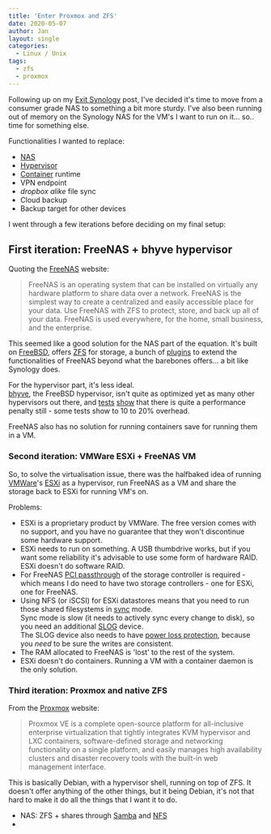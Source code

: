```yaml
---
title: 'Enter Proxmox and ZFS'
date: 2020-05-07
author: Jan
layout: single
categories:
  - Linux / Unix
tags:
  - zfs
  - proxmox
---
```

Following up on my [Exit Synology](/2016/07/15/my-history-in-gadgets-update-2016/) post, I've decided it's time to move
from a consumer grade NAS to something a bit more sturdy. I've also been running out of memory on the Synology NAS for
the VM's I want to run on it... so.. time for something else.

Functionalities I wanted to replace:
* [NAS](https://en.wikipedia.org/wiki/Network-attached_storage)
* [Hypervisor](https://en.wikipedia.org/wiki/Hypervisor)
* [Container](https://en.wikipedia.org/wiki/OS-level_virtualization) runtime
* VPN endpoint
* *dropbox alike* file sync
* Cloud backup
* Backup target for other devices 

I went through a few iterations before deciding on my final setup:

## First iteration: FreeNAS + bhyve hypervisor

Quoting the [FreeNAS](https://freenas.org) website: 
> FreeNAS is an operating system that can be installed on virtually any hardware platform to share data over a network.
> FreeNAS is the simplest way to create a centralized and easily accessible place for your data. 
> Use FreeNAS with ZFS to protect, store, and back up all of your data. FreeNAS is used everywhere, for the home, 
> small business, and the enterprise.

This seemed like a good solution for the NAS part of the equation. It's built on [FreeBSD](https://freebsd.org), 
offers [ZFS](https://www.freebsd.org/doc/handbook/zfs.html) for storage, a bunch of [plugins](https://www.freenas.org/plugins/)
to extend the functionalities of FreeNAS beyond what the barebones offers... a bit like Synology does.

For the hypervisor part, it's less ideal.  
[bhyve](https://bhyve.org/), the FreeBSD hypervisor, isn't quite as optimized yet as many other hypervisors out there,
and [tests](https://www.ixsystems.com/community/threads/virtual-machine-performance-11-2-u3.76224/) 
[show](https://www.reddit.com/r/homelab/comments/9vz26t/hypervisor_performance_comparison/) that there is
quite a performance penalty still - some tests show to 10 to 20% overhead.

FreeNAS also has no solution for running containers save for running them in a VM.

### Second iteration: VMWare ESXi + FreeNAS VM
So, to solve the virtualisation issue, there was the halfbaked idea of running [VMWare](https://vmware.com)'s 
[ESXi](https://www.vmware.com/be/products/esxi-and-esx.html) as a hypervisor, run FreeNAS as a VM and share the storage
back to ESXi for running VM's on.

Problems:
* ESXi is a proprietary product by VMWare. The free version comes with no support, and you have no guarantee that they 
won't discontinue some hardware support. 
* ESXi needs to run on something. A USB thumbdrive works, but if you want some reliability it's advisable to use some
form of hardware RAID. ESXi doesn't do software RAID.
* For FreeNAS [PCI passthrough](https://en.wikipedia.org/wiki/X86_virtualization#I/O_MMU_virtualization_(AMD-Vi_and_Intel_VT-d))
of the storage controller is required - which means I do need to have two storage controllers - one for ESXi, one for FreeNAS.
* Using NFS (or iSCSI) for ESXi datastores means that you need to run those shared filesystems in 
[sync](https://www.ixsystems.com/community/threads/sync-writes-or-why-is-my-esxi-nfs-so-slow-and-why-is-iscsi-faster.12506/) mode.  
Sync mode is slow (it needs to actively sync every change to disk), so you need an additional [SLOG](https://www.ixsystems.com/community/threads/some-insights-into-slog-zil-with-zfs-on-freenas.13633/) device.  
The SLOG device also needs to have [power loss protection](https://www.ixsystems.com/community/threads/list-of-ssds-with-power-loss-protection.63998/), because you *need* to be sure the writes are consistent.
* The RAM allocated to FreeNAS is 'lost' to the rest of the system.
* ESXi doesn't do containers. Running a VM with a container daemon is the only solution.

### Third iteration: Proxmox and native ZFS

From the [Proxmox](https://proxmox.com/en/proxmox-ve) website:
> Proxmox VE is a complete open-source platform for all-inclusive enterprise virtualization that tightly integrates 
> KVM hypervisor and LXC containers, software-defined storage and networking functionality on a single platform, 
> and easily manages high availability clusters and disaster recovery tools with the built-in web management interface.

This is basically Debian, with a hypervisor shell, running on top of ZFS. It doesn't offer anything of the other things,
but it being Debian, it's not that hard to make it do all the things that I want it to do.

* NAS: ZFS + shares through [Samba](https://samba.org) and [NFS](https://en.wikipedia.org/wiki/Network_File_System)
* 